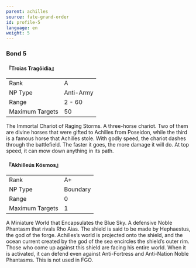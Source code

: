 ```yaml
---
parent: achilles
source: fate-grand-order
id: profile-5
language: en
weight: 5
---
```


### Bond 5

#### 『Troias Tragōidia』

<table>
  <tr><td>Rank</td><td>A</td></tr>
  <tr><td>NP Type</td><td>Anti-Army</td></tr>
  <tr><td>Range</td><td>2 - 60</td></tr>
  <tr><td>Maximum Targets</td><td>50</td></tr>
</table>

The Immortal Chariot of Raging Storms.
A three-horse chariot. Two of them are divine horses that were gifted to Achilles from Poseidon, while the third is a famous horse that Achilles stole. With godly speed, the chariot dashes through the battlefield. The faster it goes, the more damage it will do. At top speed, it can mow down anything in its path.

#### 『Akhilleús Kósmos』

<table>
  <tr><td>Rank</td><td>A+</td></tr>
  <tr><td>NP Type</td><td>Boundary</td></tr>
  <tr><td>Range</td><td>0</td></tr>
  <tr><td>Maximum Targets</td><td>1</td></tr>
</table>

A Miniature World that Encapsulates the Blue Sky.
A defensive Noble Phantasm that rivals Rho Aias.
The shield is said to be made by Hephaestus, the god of the forge. Achilles’s world is projected onto the shield, and the ocean current created by the god of the sea encircles the shield’s outer rim. Those who come up against this shield are facing his entire world. When it is activated, it can defend even against Anti-Fortress and Anti-Nation Noble Phantasms.
This is not used in FGO.
